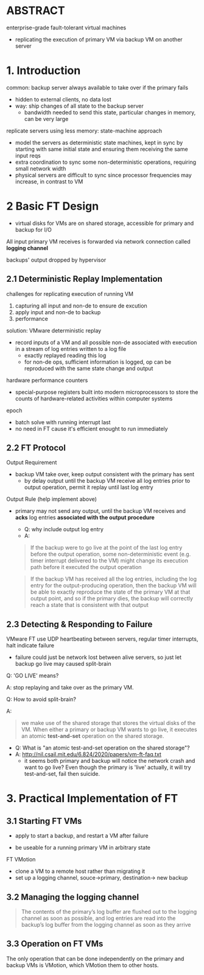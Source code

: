 # ABSTRACT
enterprise-grade fault-tolerant virtual machines
- replicating the execution of primary VM via backup VM on another server

# 1. Introduction
common: backup server always available to take over if the primary fails
- hidden to external clients, no data lost
- way: ship changes of all state to the backup server
  - bandwidth needed to send this state, particular changes in memory, can be very large

replicate servers using less memory: state-machine approach
- model the servers as deterministic state machines, kept in sync by starting with same initial state and ensuring them receiving the same input reqs
- extra coordination to sync some non-deterministic operations, requiring small network width
- physical servers are difficult to sync since processor frequencies may increase, in contrast to VM

# 2 Basic FT Design
- virtual disks for VMs are on shared storage, accessible for primary and backup for I/O

All input primary VM receives is forwarded via network connection called **logging channel**

backups' output dropped by hypervisor

## 2.1 Deterministic Replay Implementation
challenges for replicating execution of running VM
1. capturing all input and non-de to ensure de excution
2. apply input and non-de to backup
3. performance

solution: VMware deterministic replay
- record inputs of a VM and all possible non-de associated with execution in a stream of log entries written to a log file
  - exactly replayed reading this log
  - for non-de ops, sufficient information is logged, op can be reproduced with the same state change and output

hardware performance counters
- special-purpose registers built into modern microprocessors to store the counts of hardware-related activities within computer systems

epoch
- batch solve with running interrupt last
- no need in FT cause it's efficient enought to run immediately

## 2.2 FT Protocol

Output Requirement
- backup VM take over, keep output consistent with the primary has sent
  - by delay output until the backup VM receive all log entries prior to output operation, permit it replay until last log entry

Output Rule (help implement above)
- primary may not send any output, until the backup VM receives and **acks** log entries **associated with the output procedure**
  - Q: why include output log entry
  - A:
  > If the backup
were to go live at the point of the last log entry before the
output operation, some non-deterministic event (e.g. timer
interrupt delivered to the VM) might change its execution
path before it executed the output operation
    
    > If the backup VM has received all the log entries, including the log entry for the output-producing operation, then
the backup VM will be able to exactly reproduce the state
of the primary VM at that output point, and so if the primary dies, the backup will correctly reach a state that is consistent with that output

## 2.3 Detecting & Responding to Failure
VMware FT use UDP heartbeating between servers, regular timer interrupts, halt indicate failure
- failure could just be network lost between alive servers, so just let backup go live may caused split-brain

Q: 'GO LIVE' means?

A: stop replaying and take over as the primary VM.

Q: How to avoid split-brain?

A:
> we make use of the shared storage that
stores the virtual disks of the VM. When either a primary
or backup VM wants to go live, it executes an atomic **test-and-set** operation on the shared storage.

- Q: What is "an atomic test-and-set operation on the shared storage"?
- A: http://nil.csail.mit.edu/6.824/2020/papers/vm-ft-faq.txt
  - it seems both primary and backup will notice the network crash and want to go live? Even though the primary is 'live' actually, it will try test-and-set, fail then suicide.


# 3. Practical Implementation of FT

## 3.1 Starting FT VMs
- apply to start a backup, and restart a VM after failure

- be useable for a running primary VM in arbitrary state

FT VMotion
- clone a VM to a remote host rather than migrating it
- set up a logging channel, souce->primary, destination-> new backup

## 3.2 Managing the logging channel
> The contents of the primary’s log buffer
are flushed out to the logging channel as soon as possible,
and log entries are read into the backup’s log buffer from the
logging channel as soon as they arrive

## 3.3 Operation on FT VMs
The only operation that can be done independently on the primary and backup VMs is VMotion, which VMotion them to other hosts.